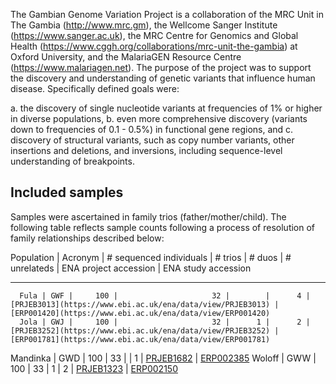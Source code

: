 The Gambian Genome Variation Project is a collaboration of the MRC Unit in The Gambia
(<http://www.mrc.gm>), the Wellcome Sanger Institute (<https://www.sanger.ac.uk>), the MRC Centre for
Genomics and Global Health (<https://www.cggh.org/collaborations/mrc-unit-the-gambia>) at Oxford
University, and the MalariaGEN Resource Centre (<https://www.malariagen.net>). The purpose of the
project was to support the discovery and understanding of genetic variants that influence human
disease. Specifically defined goals were:

  a. the discovery of single nucleotide variants at frequencies of 1% or higher in diverse populations,
  b. even more comprehensive discovery (variants down to frequencies of 0.1 - 0.5%) in functional gene regions, and
  c. discovery of structural variants, such as copy number variants, other insertions and deletions, and inversions, including sequence-level understanding of breakpoints.

## Included samples

Samples were ascertained in family trios (father/mother/child). The following table reflects sample
counts following a process of resolution of family relationships described below:

Population | Acronym | # sequenced individuals | # trios | # duos | # unrelateds | ENA project accession | ENA study accession
----------  -------  -----------------------  -------  ------  ------------  -----------------------  ---------------------
      Fula | GWF |     100 |                     32 |        |      4 | [PRJEB3013](https://www.ebi.ac.uk/ena/data/view/PRJEB3013) | [ERP001420](https://www.ebi.ac.uk/ena/data/view/ERP001420)
      Jola | GWJ |     100 |                     32 |      1 |      2 | [PRJEB3252](https://www.ebi.ac.uk/ena/data/view/PRJEB3252) | [ERP001781](https://www.ebi.ac.uk/ena/data/view/ERP001781)
  Mandinka | GWD |     100 |                     33 |        |      1 | [PRJEB1682](https://www.ebi.ac.uk/ena/data/view/PRJEB1682) | [ERP002385](https://www.ebi.ac.uk/ena/data/view/ERP002385)
    Woloff | GWW |     100 |                     33 |      1 |      2 | [PRJEB1323](https://www.ebi.ac.uk/ena/data/view/PRJEB1323) | [ERP002150](https://www.ebi.ac.uk/ena/data/view/ERP002150)
